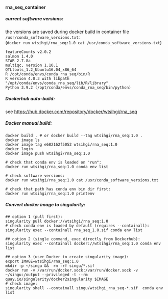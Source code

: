 #### rna_seq_container

##### current software versions:  
the versions are saved during docker build in container file `/usr/conda_software_versions.txt`:  
(`docker run wtsihgi/rna_seq:1.0 cat /usr/conda_software_versions.txt`)
```
featureCounts v2.0.2
salmon 1.4.0
STAR 2.7.8a
multiqc, version 1.10.1
QTLtools_1.2_Ubuntu16.04_x86_64
R /opt/conda/envs/conda_rna_seq/bin/R
R version 4.0.3 with libpath "/opt/conda/envs/conda_rna_seq/lib/R/library"
Python 3.9.2 (/opt/conda/envs/conda_rna_seq/bin/python)
```

##### Dockerhub auto-build:  
see https://hub.docker.com/repository/docker/wtsihgi/rna_seq

##### Docker manual build:

```
docker build . # or docker build --tag wtsihgi/rna_seq:1.0 .
docker image ls
docker image tag e682162f5052 wtsihgi/rna_seq:1.0
docker login
docker image push wtsihgi/rna_seq:1.0

# check that conda env is loaded on 'run":
docker run wtsihgi/rna_seq:1.0 conda env list

# check software versions:
docker run wtsihgi/rna_seq:1.0 cat /usr/conda_software_versions.txt

# check that path has conda env bin dir first:
docker run wtsihgi/rna_seq:1.0 printenv
```

##### Convert docker image to singularity:

```
## option 1 (pull first):
singularity pull docker://wtsihgi/rna_seq:1.0
# check conda env is loaded by default (requires --containall):
singularity exec --containall rna_seq_1.0.sif conda env list

## option 2 (single command, exec directly from Dockerhub):
singularity exec --containall docker://wtsihgi/rna_seq:1.0 conda env list

## option 3 (user Docker to create singularity image):
export IMAGE=wtsihgi/rna_seq:1.0
mkdir -p ~/singu &&  rm -rf singu/*.sif
docker run -v /var/run/docker.sock:/var/run/docker.sock -v ~/singu:/output --privileged -t --rm quay.io/singularity/docker2singularity $IMAGE
# check image:
singularity shell --containall singu/wtsihgi_rna_seq-*.sif  conda env list
```
